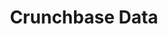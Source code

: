 ---
cost: basic API is free, exended API is paid but with research access
description: 'Crunchbase collects data on both private and public companies.Their
  content includes investment and funding information, founding members and individuals
  in leadership positions, mergers and acquisitions, news, and industry trends. They
  have a free and paid-access tier, but can also grant use of the full API to academic
  researchers. https://about.crunchbase.com/partners/academic-research-access/ '
last_edit: Wed, 09 Oct 2024 06:34:22 GMT
location: https://data.crunchbase.com/docs
open_access: 'TRUE'
slug: crunchbase
tags:
- startup
- markets
- competition
- management
- trends
- venture capital
timeframe: 2013-
title: Crunchbase Data
uuid: 77b208ec-9355-4654-944b-f351fef9f7bb
versioning: 'FALSE'
---